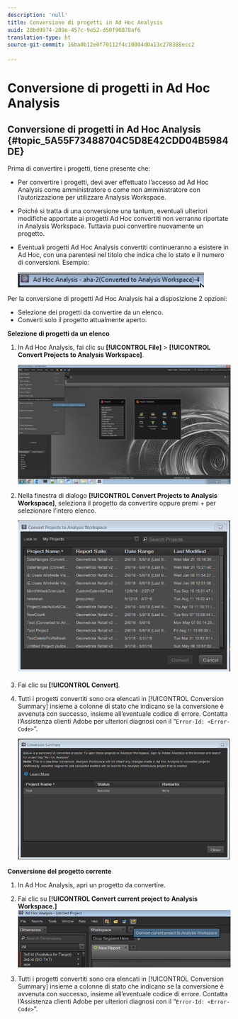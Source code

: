 ```yaml
---
description: 'null'
title: Conversione di progetti in Ad Hoc Analysis
uuid: 20bd9974-209e-457c-9e52-d50f90078af6
translation-type: ht
source-git-commit: 16ba0b12e0f70112f4c10804d0a13c278388ecc2

---
```



# Conversione di progetti in Ad Hoc Analysis

## Conversione di progetti in Ad Hoc Analysis {#topic_5A55F73488704C5D8E42CDD04B5984DE}

Prima di convertire i progetti, tiene presente che:

* Per convertire i progetti, devi aver effettuato l’accesso ad Ad Hoc Analysis come amministratore o come non amministratore con l’autorizzazione per utilizzare Analysis Workspace.
* Poiché si tratta di una conversione una tantum, eventuali ulteriori modifiche apportate ai progetti Ad Hoc convertiti non verranno riportate in Analysis Workspace. Tuttavia puoi convertire nuovamente un progetto.
* Eventuali progetti Ad Hoc Analysis convertiti continueranno a esistere in Ad Hoc, con una parentesi nel titolo che indica che lo stato e il numero di conversioni. Esempio:

   ![](assets/aha_title_converted.png)

Per la conversione di progetti Ad Hoc Analysis hai a disposizione 2 opzioni:

* Selezione dei progetti da convertire da un elenco.
* Converti solo il progetto attualmente aperto.

**Selezione di progetti da un elenco**

1. In Ad Hoc Analysis, fai clic su **[!UICONTROL File]** > **[!UICONTROL Convert Projects to Analysis Workspace]**.

   ![](assets/aha2aw_convert.png)

1. Nella finestra di dialogo **[!UICONTROL Convert Projects to Analysis Workspace]**, seleziona il progetto da convertire oppure premi + per selezionare l’intero elenco.

   ![](assets/aha2aw_projects.png)

1. Fai clic su **[!UICONTROL Convert]**.
1. Tutti i progetti convertiti sono ora elencati in [!UICONTROL Conversion Summary] insieme a colonne di stato che indicano se la conversione è avvenuta con successo, insieme all’eventuale codice di errore. Contatta l’Assistenza clienti Adobe per ulteriori diagnosi con il “`Error-Id: <Error-Code>`”.

   ![](assets/export_summary.png)

**Conversione del progetto corrente**

1. In Ad Hoc Analysis, apri un progetto da convertire.
1. Fai clic su **[!UICONTROL Convert current project to Analysis Workspace.]** ![](assets/export_current.png)

1. Tutti i progetti convertiti sono ora elencati in [!UICONTROL Conversion Summary] insieme a colonne di stato che indicano se la conversione è avvenuta con successo, insieme all’eventuale codice di errore. Contatta l’Assistenza clienti Adobe per ulteriori diagnosi con il “`Error-Id: <Error-Code>`”.
